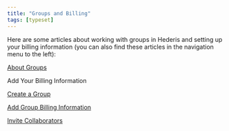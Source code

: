 ```yaml
---
title: "Groups and Billing"
tags: [typeset]
---
```

 
<html><body><section data-type="chapter" class="hsecchapter" data-hederis-type="hsecchapter" id="intro-groups" data-pi-attrs="id: intro-groups; data-tags: typeset;" role="doc-chapter" data-tags="typeset" data-author-name=" " data-book-title=" " title="Groups and Billing"><p class="hblkp" data-hederis-type="hblkp" id="pBClsZgGX">Here are some articles about working with groups in Hederis and setting up your billing information (you can also find these articles in the navigation menu to the left): </p><p class="hblkp" data-hederis-type="hblkp" id="pzhfYVFF9"><a href="{% link _docs/about-groups.md %}" class="hspana" data-hederis-type="hspana" id="pvE3LDAIU">About Groups</a></p><p class="hblkp" data-hederis-type="hblkp" id="pxdB3NrZc"><span class="Hyperlink" data-hederis-type="hspnspan" id="poRed8qKE">Add Your Billing Information</span></p><p class="hblkp" data-hederis-type="hblkp" id="pwhcon0YM"><a href="{% link _docs/create-group.md %}" class="hspana" data-hederis-type="hspana" id="pRqZqLI9V">Create a Group</a></p><p class="hblkp" data-hederis-type="hblkp" id="p3EHAmp1c"><a href="{% link _docs/group-billing.md %}" class="hspana" data-hederis-type="hspana" id="pEHIXcORq">Add Group Billing Information</a></p><p class="hblkp" data-hederis-type="hblkp" id="pvHPse8AB"><a href="{% link _docs/invite-collaborator.md %}" class="hspana" data-hederis-type="hspana" id="pmVn55PmU">Invite Collaborators</a></p></section></body></html>
